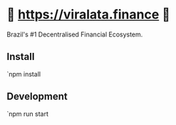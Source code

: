 # 🐶 https://viralata.finance 🐶

Brazil's #1 Decentralised Financial Ecosystem.

## Install

`npm install

## Development

`npm run start